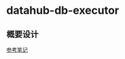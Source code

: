 # datahub-db-executor
## 概要设计
[参考笔记](http://note.youdao.com/noteshare?id=65b9bb47ad0f73c883e77edd6c06a812&sub=0F127E2D7C4A411E88A67B7CA30F6451)
